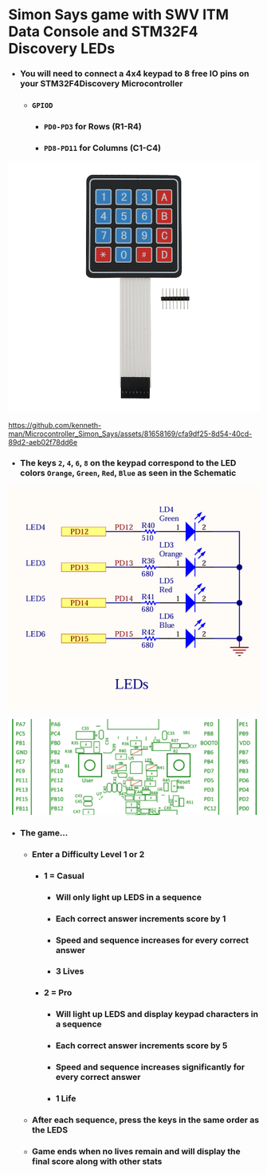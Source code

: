 # Simon Says game with SWV ITM Data Console and STM32F4 Discovery LEDs

- ### You will need to connect a 4x4 keypad to 8 free IO pins on your STM32F4Discovery Microcontroller
	- ### `GPIOD`
		- ### `PD0-PD3` for Rows (R1-R4)
		- ### `PD8-PD11` for Columns (C1-C4)
![](./imgs/4x4_keypad.png)

https://github.com/kenneth-man/Microcontroller_Simon_Says/assets/81658169/cfa9df25-8d54-40cd-89d2-aeb02f78dd6e

- ### The keys `2`, `4`, `6`, `8` on the keypad correspond to the LED colors `Orange`, `Green`, `Red`, `Blue` as seen in the Schematic
![](./imgs/led.png)

![](./imgs/led_2.png)

- ### The game...
	- ### Enter a Difficulty Level 1 or 2 
		- ### 1 = Casual
			- ### Will only light up LEDS in a sequence
			- ### Each correct answer increments score by 1
			- ### Speed and sequence increases for every correct answer
			- ### 3 Lives
		- ### 2 = Pro
			- ### Will light up LEDS and display keypad characters in a sequence
			- ### Each correct answer increments score by 5
			- ### Speed and sequence increases significantly for every correct answer
			- ### 1 Life
	- ### After each sequence, press the keys in the same order as the LEDS
	- ### Game ends when no lives remain and will display the final score along with other stats
